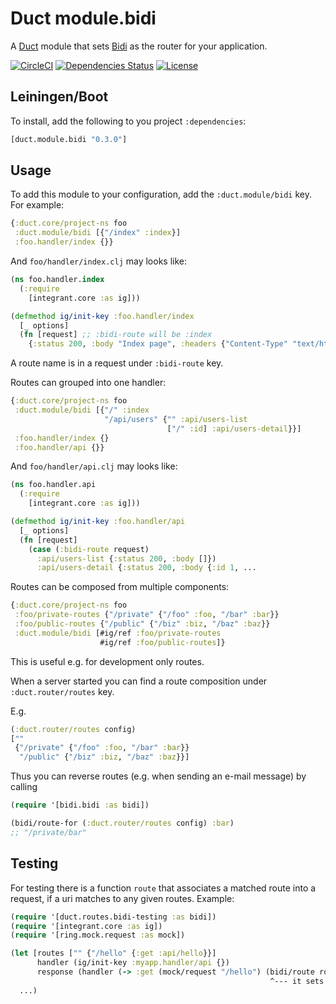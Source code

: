 Duct module.bidi
================

A [Duct](https://github.com/duct-framework/duct) module that sets [Bidi]() as the router for your application.

[![CircleCI](https://circleci.com/gh/druids/duct.module.bidi.svg?style=svg)](https://circleci.com/gh/druids/duct.module.bidi)
[![Dependencies Status](https://jarkeeper.com/druids/duct.module.bidi/status.png)](https://jarkeeper.com/druids/duct.module.bidi)
[![License](https://img.shields.io/badge/MIT-Clause-blue.svg)](https://opensource.org/licenses/MIT)


Leiningen/Boot
--------------

To install, add the following to you project `:dependencies`:

```clojure
[duct.module.bidi "0.3.0"]
```


Usage
-----

To add this module to your configuration, add the `:duct.module/bidi` key. For example:

```clojure
{:duct.core/project-ns foo
 :duct.module/bidi [{"/index" :index}]
 :foo.handler/index {}}
```

And `foo/handler/index.clj` may looks like:

```clojure
(ns foo.handler.index
  (:require
    [integrant.core :as ig]))

(defmethod ig/init-key :foo.handler/index
  [_ options]
  (fn [request] ;; :bidi-route will be :index
    {:status 200, :body "Index page", :headers {"Content-Type" "text/html"}})))
```

A route name is in a request under `:bidi-route` key.

Routes can grouped into one handler:

```clojure
{:duct.core/project-ns foo
 :duct.module/bidi [{"/" :index
                     "/api/users" {"" :api/users-list
                                   ["/" :id] :api/users-detail}}]
 :foo.handler/index {}
 :foo.handler/api {}}
```

And `foo/handler/api.clj` may looks like:

```clojure
(ns foo.handler.api
  (:require
    [integrant.core :as ig]))

(defmethod ig/init-key :foo.handler/api
  [_ options]
  (fn [request]
    (case (:bidi-route request)
      :api/users-list {:status 200, :body []})
      :api/users-detail {:status 200, :body {:id 1, ...
```

Routes can be composed from multiple components:

```clojure
{:duct.core/project-ns foo
 :foo/private-routes {"/private" {"/foo" :foo, "/bar" :bar}}
 :foo/public-routes {"/public" {"/biz" :biz, "/baz" :baz}}
 :duct.module/bidi [#ig/ref :foo/private-routes
                    #ig/ref :foo/public-routes]}
```
This is useful e.g. for development only routes.

When a server started you can find a route composition under `:duct.router/routes` key.

E.g.

```clojure
(:duct.router/routes config)
[""
 {"/private" {"/foo" :foo, "/bar" :bar}}
  "/public" {"/biz" :biz, "/baz" :baz}}]
```

Thus you can reverse routes (e.g. when sending an e-mail message) by calling

```clojure
(require '[bidi.bidi :as bidi])

(bidi/route-for (:duct.router/routes config) :bar)
;; "/private/bar"
```


Testing
-------

For testing there is a function `route` that associates a matched route into a request, if a uri matches to any given
 routes. Example:

```clojure
(require '[duct.routes.bidi-testing :as bidi])
(require '[integrant.core :as ig])
(require '[ring.mock.request :as mock])

(let [routes ["" {"/hello" {:get :api/hello}}]
      handler (ig/init-key :myapp.handler/api {})
      response (handler (-> :get (mock/request "/hello") (bidi/route routes)))]]
                                                          ^--- it sets `:api/hello` under `:bidi-route` key
  ...)
```
